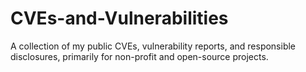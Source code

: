 # CVEs-and-Vulnerabilities
A collection of my public CVEs, vulnerability reports, and responsible disclosures, primarily for non-profit and open-source projects.
